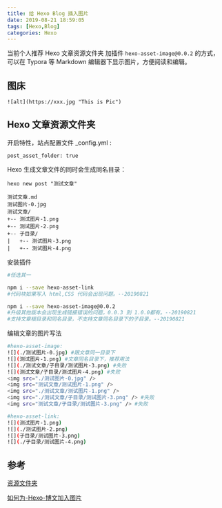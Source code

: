 ```yaml
---
title: 给 Hexo Blog 插入图片
date: 2019-08-21 18:59:05
tags: [Hexo,Blog]
categories: Hexo
---
```




当前个人推荐 Hexo 文章资源文件夹 加插件 `hexo-asset-image@0.0.2` 的方式，可以在 Typora 等 Markdown 编辑器下显示图片，方便阅读和编辑。

<!--more-->

## 图床

```
![alt](https://xxx.jpg "This is Pic")
```



## Hexo 文章资源文件夹

开启特性，站点配置文件 _config.yml :

```
post_asset_folder: true
```

Hexo 生成文章文件的同时会生成同名目录：

```
hexo new post "测试文章"
```

```
测试文章.md
测试图片-0.jpg
测试文章/
+-- 测试图片-1.png
+-- 测试图片-2.png
+-- 子目录/
|   +-- 测试图片-3.png
|   +-- 测试图片-4.png
```

安装插件

```bash
#任选其一

npm i --save hexo-asset-link
#代码块如果写入 html,CSS 代码会出现问题。--20190821

npm i --save hexo-asset-image@0.0.2
#升级其他版本会出现生成链接错误的问题，0.0.3 到 1.0.0都有。--20190821
#支持文章根目录和同名目录，不支持文章同名目录下的子目录。--20190821
```

编辑文章的图片写法

```bash
#hexo-asset-image:
![](./测试图片-0.jpg) #跟文章同一目录下
![](测试图片-1.png) #文章同名目录下，推荐用法
![](./测试文章/子目录/测试图片-3.png) #失败
![](测试文章/子目录/测试图片-4.png) #失败
<img src="./测试图片-0.jpg" />
<img src="测试文章/测试图片-1.png" />
<img src="./测试文章/测试图片-1.png" />
<img src="./测试文章/子目录/测试图片-3.png" /> #失败
<img src="测试文章/子目录/测试图片-3.png" /> #失败

#hexo-asset-link:
![](测试图片-1.png)
![](./测试图片-2.png)
![](子目录/测试图片-3.png)
![](./子目录/测试图片-4.png)
```



## 参考

[资源文件夹](https://hexo.io/zh-cn/docs/asset-folders.html#%E7%9B%B8%E5%AF%B9%E8%B7%AF%E5%BE%84%E5%BC%95%E7%94%A8%E7%9A%84%E6%A0%87%E7%AD%BE%E6%8F%92%E4%BB%B6)

[如何为-Hexo-博文加入图片](https://liolok.github.io/zh-CN/%E5%A6%82%E4%BD%95%E4%B8%BA-Hexo-%E5%8D%9A%E6%96%87%E5%8A%A0%E5%85%A5%E5%9B%BE%E7%89%87/)